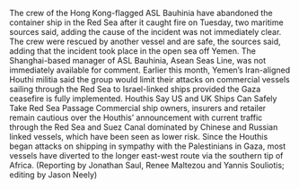The crew of the Hong Kong-flagged ASL Bauhinia have abandoned the container ship in the Red Sea after it caught fire on Tuesday, two maritime sources said, adding the cause of the incident was not immediately clear.
The crew were rescued by another vessel and are safe, the sources said, adding that the incident took place in the open sea off Yemen.
The Shanghai-based manager of ASL Bauhinia, Asean Seas Line, was not immediately available for comment.
Earlier this month, Yemen’s Iran-aligned Houthi militia said the group would limit their attacks on commercial vessels sailing through the Red Sea to Israel-linked ships provided the Gaza ceasefire is fully implemented.
Houthis Say US and UK Ships Can Safely Take Red Sea Passage
Commercial ship owners, insurers and retailer remain cautious over the Houthis’ announcement with current traffic through the Red Sea and Suez Canal dominated by Chinese and Russian linked vessels, which have been seen as lower risk.
Since the Houthis began attacks on shipping in sympathy with the Palestinians in Gaza, most vessels have diverted to the longer east-west route via the southern tip of Africa.
(Reporting by Jonathan Saul, Renee Maltezou and Yannis Souliotis; editing by Jason Neely)